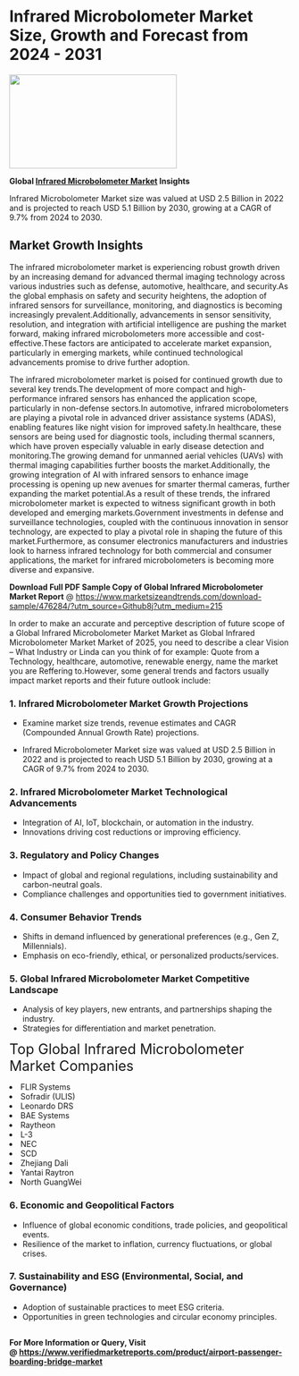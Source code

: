 <H1>Infrared Microbolometer Market Size, Growth and Forecast from 2024 - 2031</H1><img class="aligncenter size-medium wp-image-584254" src="https://thirdeyenews.in/wp-content/uploads/2024/09/Global-Market-Research-300x168.jpeg" alt="" width="300" height="168" /><p><strong>Global&nbsp;<a href="https://www.marketsizeandtrends.com/download-sample/476284/?utm_source=Github8j?utm_medium=215">Infrared Microbolometer Market</a> Insights</strong></p><p>Infrared Microbolometer Market size was valued at USD 2.5 Billion in 2022 and is projected to reach USD 5.1 Billion by 2030, growing at a CAGR of 9.7% from 2024 to 2030.</p><p><h2>Market Growth Insights</h2> <p>The infrared microbolometer market is experiencing robust growth driven by an increasing demand for advanced thermal imaging technology across various industries such as defense, automotive, healthcare, and security.As the global emphasis on safety and security heightens, the adoption of infrared sensors for surveillance, monitoring, and diagnostics is becoming increasingly prevalent.Additionally, advancements in sensor sensitivity, resolution, and integration with artificial intelligence are pushing the market forward, making infrared microbolometers more accessible and cost-effective.These factors are anticipated to accelerate market expansion, particularly in emerging markets, while continued technological advancements promise to drive further adoption.</p> <p>The infrared microbolometer market is poised for continued growth due to several key trends.The development of more compact and high-performance infrared sensors has enhanced the application scope, particularly in non-defense sectors.In automotive, infrared microbolometers are playing a pivotal role in advanced driver assistance systems (ADAS), enabling features like night vision for improved safety.In healthcare, these sensors are being used for diagnostic tools, including thermal scanners, which have proven especially valuable in early disease detection and monitoring.The growing demand for unmanned aerial vehicles (UAVs) with thermal imaging capabilities further boosts the market.Additionally, the growing integration of AI with infrared sensors to enhance image processing is opening up new avenues for smarter thermal cameras, further expanding the market potential.As a result of these trends, the infrared microbolometer market is expected to witness significant growth in both developed and emerging markets.Government investments in defense and surveillance technologies, coupled with the continuous innovation in sensor technology, are expected to play a pivotal role in shaping the future of this market.Furthermore, as consumer electronics manufacturers and industries look to harness infrared technology for both commercial and consumer applications, the market for infrared microbolometers is becoming more diverse and expansive.<p><span class=""><strong>Download Full PDF Sample Copy of Global Infrared Microbolometer Market Report</strong> @ <a href="https://www.marketsizeandtrends.com/download-sample/476284/?utm_source=Github8j?utm_medium=215" target="_blank">https://www.marketsizeandtrends.com/download-sample/476284/?utm_source=Github8j?utm_medium=215</a></span></p><p>In order to make an accurate and perceptive description of future scope of a Global&nbsp;Infrared Microbolometer Market Market as Global&nbsp;Infrared Microbolometer Market Market of 2025, you need to describe a clear Vision &ndash; What Industry or Linda can you think of for example: Quote from a Technology, healthcare, automotive, renewable energy, name the market you are Reffering to.However, some general trends and factors usually impact market reports and their future outlook include:</p><h3>1.&nbsp;<strong>Infrared Microbolometer Market Growth Projections</strong></h3><ul><li>Examine market size trends, revenue estimates and CAGR (Compounded Annual Growth Rate) projections.</li><li><p>Infrared Microbolometer Market size was valued at USD 2.5 Billion in 2022 and is projected to reach USD 5.1 Billion by 2030, growing at a CAGR of 9.7% from 2024 to 2030.</p></li></ul><h3>2.&nbsp;<strong>Infrared Microbolometer Market Technological Advancements</strong></h3><ul><li>Integration of AI, IoT, blockchain, or automation in the industry.</li><li>Innovations driving cost reductions or improving efficiency.</li></ul><h3>3.&nbsp;<strong>Regulatory and Policy Changes</strong></h3><ul><li>Impact of global and regional regulations, including sustainability and carbon-neutral goals.</li><li>Compliance challenges and opportunities tied to government initiatives.</li></ul><h3>4.&nbsp;<strong>Consumer Behavior Trends</strong></h3><ul><li>Shifts in demand influenced by generational preferences (e.g., Gen Z, Millennials).</li><li>Emphasis on eco-friendly, ethical, or personalized products/services.</li></ul><h3>5.&nbsp;<strong>Global Infrared Microbolometer Market Competitive Landscape</strong></h3><ul><li>Analysis of key players, new entrants, and partnerships shaping the industry.</li><li>Strategies for differentiation and market penetration.</li></ul><p data-pm-slice="1 1 []"><span style="color: inherit; font-family: inherit; font-size: 25px;">Top Global Infrared Microbolometer Market Companies</span></p><div class="" data-test-id=""><p><li>FLIR Systems</li><li> Sofradir (ULIS)</li><li> Leonardo DRS</li><li> BAE Systems</li><li> Raytheon</li><li> L-3</li><li> NEC</li><li> SCD</li><li> Zhejiang Dali</li><li> Yantai Raytron</li><li> North GuangWei</li></p></div><h3>6.&nbsp;<strong>Economic and Geopolitical Factors</strong></h3><ul><li>Influence of global economic conditions, trade policies, and geopolitical events.</li><li>Resilience of the market to inflation, currency fluctuations, or global crises.</li></ul><h3>7.&nbsp;<strong>Sustainability and ESG (Environmental, Social, and Governance)</strong></h3><ul><li>Adoption of sustainable practices to meet ESG criteria.</li><li>Opportunities in green technologies and circular economy principles.</li></ul><h2><strong style="font-size: 14px;">For More Information or Query, Visit @&nbsp;</strong><a style="background-color: #ffffff; font-size: 14px;" href="https://www.marketsizeandtrends.com/report/infrared-microbolometer-market/" target="_blank">https://www.verifiedmarketreports.com/product/airport-passenger-boarding-bridge-market</a></h2>
